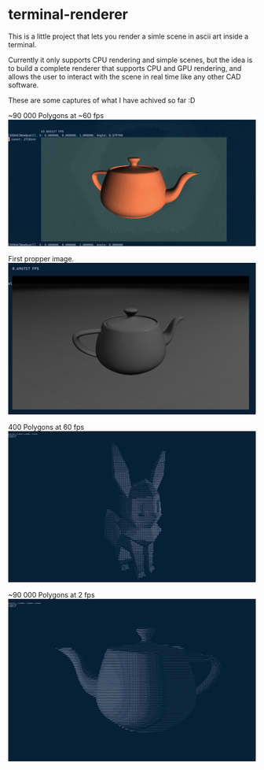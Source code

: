 # terminal-renderer
This is a little project that lets you render a simle scene in ascii art inside a terminal.

Currently it only supports CPU rendering and simple scenes, but the idea is to build a complete renderer that supports CPU and GPU rendering, and allows the user to interact with the scene in real time like any other CAD software.

These are some captures of what I have achived so far :D

~90 000 Polygons at ~60 fps
![Teapot](./images/teapot-gpu.png "Teapot")

First propper image.
![TeapotHD](./images/teapotHD.png "TeapotHD")

400 Polygons at 60 fps
![Eevee](./images/eevee.png "Eeeve")

~90 000 Polygons at 2 fps
![Teapot](./images/teapot.png "Teapot")

